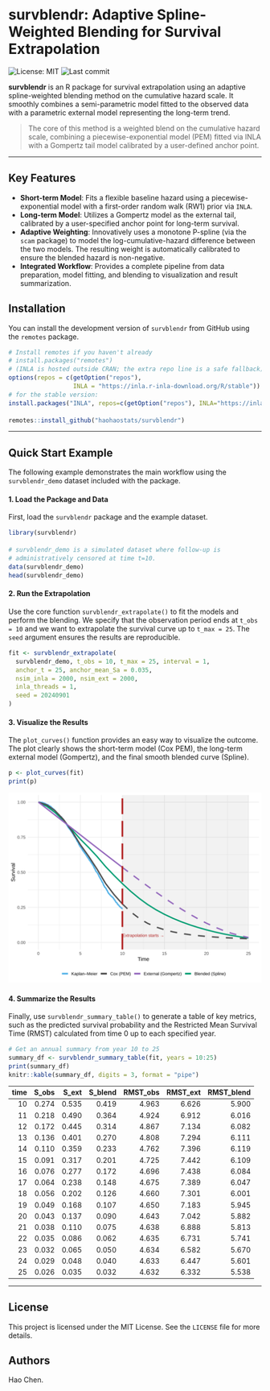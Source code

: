 
# survblendr: Adaptive Spline-Weighted Blending for Survival Extrapolation

![License: MIT](https://img.shields.io/badge/License-MIT-yellow.svg)
![Last commit](https://img.shields.io/github/last-commit/haohaostats/survblendr)

**survblendr** is an R package for survival extrapolation using an adaptive spline-weighted blending method on the cumulative hazard scale. It smoothly combines a semi-parametric model fitted to the observed data with a parametric external model representing the long-term trend.

> The core of this method is a weighted blend on the cumulative hazard scale, combining a piecewise-exponential model (PEM) fitted via INLA with a Gompertz tail model calibrated by a user-defined anchor point.

---

## Key Features

* **Short-term Model**: Fits a flexible baseline hazard using a piecewise-exponential model with a first-order random walk (RW1) prior via `INLA`.
* **Long-term Model**: Utilizes a Gompertz model as the external tail, calibrated by a user-specified anchor point for long-term survival.
* **Adaptive Weighting**: Innovatively uses a monotone P-spline (via the `scam` package) to model the log-cumulative-hazard difference between the two models. The resulting weight is automatically calibrated to ensure the blended hazard is non-negative.
* **Integrated Workflow**: Provides a complete pipeline from data preparation, model fitting, and blending to visualization and result summarization.

## Installation

You can install the development version of `survblendr` from GitHub using the `remotes` package.

```R
# Install remotes if you haven't already
# install.packages("remotes")
# (INLA is hosted outside CRAN; the extra repo line is a safe fallback)
options(repos = c(getOption("repos"),
                  INLA = "https://inla.r-inla-download.org/R/stable"))
# for the stable version:
install.packages("INLA", repos=c(getOption("repos"), INLA="https://inla.r-inla-download.org/R/stable"), dep=TRUE)

remotes::install_github("haohaostats/survblendr")
```

---

## Quick Start Example

The following example demonstrates the main workflow using the `survblendr_demo` dataset included with the package.

#### 1. Load the Package and Data

First, load the `survblendr` package and the example dataset.

```R
library(survblendr)

# survblendr_demo is a simulated dataset where follow-up is
# administratively censored at time t=10.
data(survblendr_demo)
head(survblendr_demo)
```

#### 2. Run the Extrapolation

Use the core function `survblendr_extrapolate()` to fit the models and perform the blending. We specify that the observation period ends at `t_obs = 10` and we want to extrapolate the survival curve up to `t_max = 25`. The `seed` argument ensures the results are reproducible.

```R
fit <- survblendr_extrapolate(
  survblendr_demo, t_obs = 10, t_max = 25, interval = 1,
  anchor_t = 25, anchor_mean_Sa = 0.035,
  nsim_inla = 2000, nsim_ext = 2000,
  inla_threads = 1,
  seed = 20240901
)
```

#### 3. Visualize the Results

The `plot_curves()` function provides an easy way to visualize the outcome. The plot clearly shows the short-term model (Cox PEM), the long-term external model (Gompertz), and the final smooth blended curve (Spline).

```R
p <- plot_curves(fit)
print(p)
```

![survblendr Plot Example](https://raw.githubusercontent.com/haohaostats/survblendr/main/man/figures/example_plot.svg)

#### 4. Summarize the Results

Finally, use `survblendr_summary_table()` to generate a table of key metrics, such as the predicted survival probability and the Restricted Mean Survival Time (RMST) calculated from time 0 up to each specified year.

```R
# Get an annual summary from year 10 to 25
summary_df <- survblendr_summary_table(fit, years = 10:25)
print(summary_df)
knitr::kable(summary_df, digits = 3, format = "pipe")
```

| time| S_obs| S_ext| S_blend| RMST_obs| RMST_ext| RMST_blend|
|----:|-----:|-----:|-------:|--------:|--------:|----------:|
|   10| 0.274| 0.535|   0.419|    4.963|    6.626|      5.900|
|   11| 0.218| 0.490|   0.364|    4.924|    6.912|      6.016|
|   12| 0.172| 0.445|   0.314|    4.867|    7.134|      6.082|
|   13| 0.136| 0.401|   0.270|    4.808|    7.294|      6.111|
|   14| 0.110| 0.359|   0.233|    4.762|    7.396|      6.119|
|   15| 0.091| 0.317|   0.201|    4.725|    7.442|      6.109|
|   16| 0.076| 0.277|   0.172|    4.696|    7.438|      6.084|
|   17| 0.064| 0.238|   0.148|    4.675|    7.389|      6.047|
|   18| 0.056| 0.202|   0.126|    4.660|    7.301|      6.001|
|   19| 0.049| 0.168|   0.107|    4.650|    7.183|      5.945|
|   20| 0.043| 0.137|   0.090|    4.643|    7.042|      5.882|
|   21| 0.038| 0.110|   0.075|    4.638|    6.888|      5.813|
|   22| 0.035| 0.086|   0.062|    4.635|    6.731|      5.741|
|   23| 0.032| 0.065|   0.050|    4.634|    6.582|      5.670|
|   24| 0.029| 0.048|   0.040|    4.633|    6.447|      5.601|
|   25| 0.026| 0.035|   0.032|    4.632|    6.332|      5.538|

---

## License

This project is licensed under the MIT License. See the `LICENSE` file for more details.

## Authors

Hao Chen.
